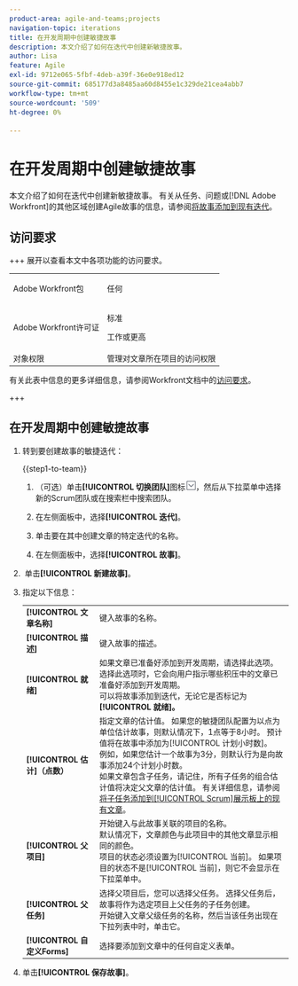 ```yaml
---
product-area: agile-and-teams;projects
navigation-topic: iterations
title: 在开发周期中创建敏捷故事
description: 本文介绍了如何在迭代中创建新敏捷故事。
author: Lisa
feature: Agile
exl-id: 9712e065-5fbf-4deb-a39f-36e0e918ed12
source-git-commit: 685177d3a8485aa60d8455e1c329de21cea4abb7
workflow-type: tm+mt
source-wordcount: '509'
ht-degree: 0%

---
```


# 在开发周期中创建敏捷故事

本文介绍了如何在迭代中创建新敏捷故事。 有关从任务、问题或[!DNL Adobe Workfront]的其他区域创建Agile故事的信息，请参阅[将故事添加到现有迭代](../../../agile/use-scrum-in-an-agile-team/iterations/add-stories-to-existing-iteration.md)。

## 访问要求

+++ 展开以查看本文中各项功能的访问要求。

<table style="table-layout:auto"> 
 <tbody> 
  <tr> 
   <td role="rowheader">Adobe Workfront包</td> 
   <td> <p>任何</p> </td> 
  </tr> 
  <tr> 
   <td role="rowheader">Adobe Workfront许可证</td> 
   <td> <p>标准</p> 
   <p>工作或更高</p> </td> 
  </tr>
   <tr> 
   <td role="rowheader">对象权限</td> 
   <td>管理对文章所在项目的访问权限 </td> 
  </tr>
 </tbody> 
</table>

有关此表中信息的更多详细信息，请参阅Workfront文档中的[访问要求](/help/quicksilver/administration-and-setup/add-users/access-levels-and-object-permissions/access-level-requirements-in-documentation.md)。

+++

## 在开发周期中创建敏捷故事

1. 转到要创建故事的敏捷迭代：

   {{step1-to-team}}

   1. （可选）单击&#x200B;**[!UICONTROL 切换团队]**&#x200B;图标![切换团队图标](assets/switch-team-icon.png)，然后从下拉菜单中选择新的Scrum团队或在搜索栏中搜索团队。

   1. 在左侧面板中，选择&#x200B;**[!UICONTROL 迭代]**。
   1. 单击要在其中创建文章的特定迭代的名称。
   1. 在左侧面板中，选择&#x200B;**[!UICONTROL 故事]**。

1.  单击&#x200B;**[!UICONTROL 新建故事]**。
1. 指定以下信息：

   <table style="table-layout:auto">
    <col>
    <col>
    <tbody>
     <tr>
      <td role="rowheader"><strong>[!UICONTROL 文章名称]</strong></td>
      <td>键入故事的名称。</td>
     </tr>
     <tr>
      <td role="rowheader"><strong>[!UICONTROL 描述]</strong></td>
      <td>键入故事的描述。</td>
     </tr>
     <tr>
      <td role="rowheader"><strong>[!UICONTROL 就绪]</strong></td>
      <td>如果文章已准备好添加到开发周期，请选择此选项。 选择此选项时，它会向用户指示哪些积压中的文章已准备好添加到开发周期。<br>可以将故事添加到迭代，无论它是否标记为<strong>[!UICONTROL 就绪]。</strong></td>
     </tr>
     <tr>
      <td role="rowheader"><strong>[!UICONTROL 估计]（点数）</strong></td>
      <td>指定文章的估计值。 如果您的敏捷团队配置为以点为单位估计故事，则默认情况下，1点等于8小时。 预计值将在故事中添加为[!UICONTROL 计划小时数]。<br>例如，如果您估计一个故事为3分，则默认行为是向故事添加24个计划小时数。<br>如果文章包含子任务，请记住，所有子任务的组合估计值将决定父文章的估计值。 有关详细信息，请参阅<a href="../../../agile/use-scrum-in-an-agile-team/scrum-board/add-a-subtask-to-an-existing-story-scrum.md" class="MCXref xref">将子任务添加到[!UICONTROL Scrum]展示板上的现有文章</a>。</td>
     </tr>
     <tr>
      <td role="rowheader"><strong>[!UICONTROL 父项目]</strong></td>
      <td>开始键入与此故事关联的项目的名称。<br>默认情况下，文章颜色与此项目中的其他文章显示相同的颜色。<br>项目的状态必须设置为[!UICONTROL 当前]。 如果项目的状态不是[!UICONTROL 当前]，则它不会显示在下拉菜单中。</td>
     </tr>
     <tr>
      <td role="rowheader"><strong>[!UICONTROL 父任务]</strong></td>
      <td>选择父项目后，您可以选择父任务。 选择父任务后，故事将作为选定项目上父任务的子任务创建。<br>开始键入文章父级任务的名称，然后当该任务出现在下拉列表中时，单击它。</td>
     </tr>
     <tr>
      <td role="rowheader"><strong>[!UICONTROL 自定义Forms]</strong></td>
      <td>选择要添加到文章中的任何自定义表单。</td>
     </tr>
    </tbody>
   </table>

1. 单击&#x200B;**[!UICONTROL 保存故事]**。
